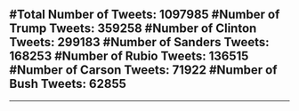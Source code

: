 #Total Number of Tweets: 1097985 
#Number of Trump Tweets: 359258
#Number of Clinton Tweets: 299183
#Number of Sanders Tweets: 168253
#Number of Rubio Tweets: 136515
#Number of Carson Tweets: 71922
#Number of Bush Tweets: 62855
---
---
